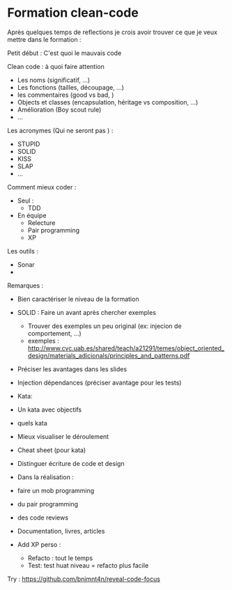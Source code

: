# Formation clean-code

Après quelques temps de reflections je crois avoir trouver ce que je veux mettre dans le formation : 

Petit début : C'est quoi le mauvais code

Clean code : à quoi faire attention
 - Les noms (significatif, ...)
 - Les fonctions (tailles, découpage, ...)
 - les commentaires (good vs bad, )
 - Objects et classes (encapsulation, héritage vs composition, ...)
 - Amélioration (Boy scout rule)
 - ...

Les acronymes (Qui ne seront pas ) :
 - STUPID
 - SOLID
 - KISS
 - SLAP
 - ...

Comment mieux coder :
 - Seul :
   - TDD
 - En équipe
   - Relecture
   - Pair programming
   - XP

Les outils : 
 - Sonar
 - 



Remarques :

 - Bien caractériser le niveau de la formation
 - SOLID : Faire un avant après chercher exemples
   - Trouver des exemples un peu original (ex: injecion de comportement, ...)
   - exemples : http://www.cvc.uab.es/shared/teach/a21291/temes/object_oriented_design/materials_adicionals/principles_and_patterns.pdf
 - Préciser les avantages dans les slides
 - Injection dépendances (préciser avantage pour les tests)
 - Kata:
  - Un kata avec objectifs
  - quels kata
 - Mieux visualiser le déroulement
 - Cheat sheet (pour kata)
 - Distinguer écriture de code et design
 - Dans la réalisation : 
  - faire un mob programming
  - du pair programming
  - des code reviews
 - Documentation, livres, articles

- Add XP perso : 
  - Refacto : tout le temps
  - Test: test huat niveau = refacto plus facile

Try : https://github.com/bnjmnt4n/reveal-code-focus